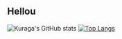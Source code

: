 ## Hellou

![Kuraga's GitHub stats](https://github-readme-stats.vercel.app/api?username=Piola-l&show_icons=true&theme=merko)
[![Top Langs](https://github-readme-stats.vercel.app/api/top-langs/?username=anuraghazra)](https://github.com/anuraghazra/github-readme-stats)
